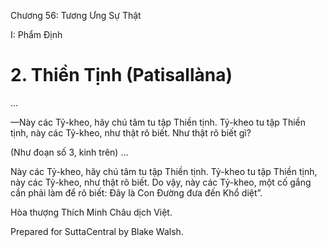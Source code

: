  

Chương 56: Tương Ưng Sự Thật

I: Phẩm Ðịnh

# 2\. Thiền Tịnh (Patisallàna)

…

—Này các Tỷ-kheo, hãy chú tâm tu tập Thiền tịnh. Tỷ-kheo tu tập Thiền tịnh, này các Tỷ-kheo, như thật rõ biết. Như thật rõ biết gì?

(Như đoạn số 3, kinh trên) …

Này các Tỷ-kheo, hãy chú tâm tu tập Thiền tịnh. Tỷ-kheo tu tập Thiền tịnh, này các Tỷ-kheo, như thật rõ biết. Do vậy, này các Tỷ-kheo, một cố gắng cần phải làm để rõ biết: Ðây là Con Ðường đưa đến Khổ diệt”.

Hòa thượng Thích Minh Châu dịch Việt.

Prepared for SuttaCentral by Blake Walsh.